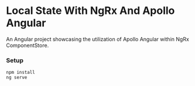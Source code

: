 # Local State With NgRx And Apollo Angular

An Angular project showcasing the utilization of Apollo Angular within NgRx ComponentStore.

### Setup
```
npm install
ng serve
```
